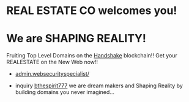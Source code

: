 # REAL ESTATE CO welcomes you!
# We are SHAPING REALITY!

Fruiting Top Level Domains on the [Handshake](https://handshake.org/) blockchain!! Get your REALESTATE on the New Web now!!

- [admin.websecurityspecialist/](http://admin.websecurityspecialist/)

- inquiry [bthespirit777](https://protonmail.com) we are dream makers and Shaping Reality by building domains you never imagined...
